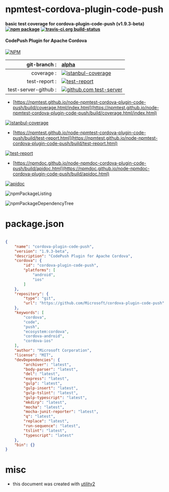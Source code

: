 # npmtest-cordova-plugin-code-push

#### basic test coverage for  cordova-plugin-code-push (v1.9.3-beta)  [![npm package](https://img.shields.io/npm/v/npmtest-cordova-plugin-code-push.svg?style=flat-square)](https://www.npmjs.org/package/npmtest-cordova-plugin-code-push) [![travis-ci.org build-status](https://api.travis-ci.org/npmtest/node-npmtest-cordova-plugin-code-push.svg)](https://travis-ci.org/npmtest/node-npmtest-cordova-plugin-code-push)

#### CodePush Plugin for Apache Cordova

[![NPM](https://nodei.co/npm/cordova-plugin-code-push.png?downloads=true&downloadRank=true&stars=true)](https://www.npmjs.com/package/cordova-plugin-code-push)

| git-branch : | [alpha](https://github.com/npmtest/node-npmtest-cordova-plugin-code-push/tree/alpha)|
|--:|:--|
| coverage : | [![istanbul-coverage](https://npmtest.github.io/node-npmtest-cordova-plugin-code-push/build/coverage.badge.svg)](https://npmtest.github.io/node-npmtest-cordova-plugin-code-push/build/coverage.html/index.html)|
| test-report : | [![test-report](https://npmtest.github.io/node-npmtest-cordova-plugin-code-push/build/test-report.badge.svg)](https://npmtest.github.io/node-npmtest-cordova-plugin-code-push/build/test-report.html)|
| test-server-github : | [![github.com test-server](https://npmtest.github.io/node-npmtest-cordova-plugin-code-push/GitHub-Mark-32px.png)](https://npmtest.github.io/node-npmtest-cordova-plugin-code-push/build/app/index.html) | | build-artifacts : | [![build-artifacts](https://npmtest.github.io/node-npmtest-cordova-plugin-code-push/glyphicons_144_folder_open.png)](https://github.com/npmtest/node-npmtest-cordova-plugin-code-push/tree/gh-pages/build)|

- [https://npmtest.github.io/node-npmtest-cordova-plugin-code-push/build/coverage.html/index.html](https://npmtest.github.io/node-npmtest-cordova-plugin-code-push/build/coverage.html/index.html)

[![istanbul-coverage](https://npmtest.github.io/node-npmtest-cordova-plugin-code-push/build/screenCapture.buildCi.browser.%252Ftmp%252Fbuild%252Fcoverage.lib.html.png)](https://npmtest.github.io/node-npmtest-cordova-plugin-code-push/build/coverage.html/index.html)

- [https://npmtest.github.io/node-npmtest-cordova-plugin-code-push/build/test-report.html](https://npmtest.github.io/node-npmtest-cordova-plugin-code-push/build/test-report.html)

[![test-report](https://npmtest.github.io/node-npmtest-cordova-plugin-code-push/build/screenCapture.buildCi.browser.%252Ftmp%252Fbuild%252Ftest-report.html.png)](https://npmtest.github.io/node-npmtest-cordova-plugin-code-push/build/test-report.html)

- [https://npmdoc.github.io/node-npmdoc-cordova-plugin-code-push/build/apidoc.html](https://npmdoc.github.io/node-npmdoc-cordova-plugin-code-push/build/apidoc.html)

[![apidoc](https://npmdoc.github.io/node-npmdoc-cordova-plugin-code-push/build/screenCapture.buildCi.browser.%252Ftmp%252Fbuild%252Fapidoc.html.png)](https://npmdoc.github.io/node-npmdoc-cordova-plugin-code-push/build/apidoc.html)

![npmPackageListing](https://npmtest.github.io/node-npmtest-cordova-plugin-code-push/build/screenCapture.npmPackageListing.svg)

![npmPackageDependencyTree](https://npmtest.github.io/node-npmtest-cordova-plugin-code-push/build/screenCapture.npmPackageDependencyTree.svg)



# package.json

```json

{
    "name": "cordova-plugin-code-push",
    "version": "1.9.3-beta",
    "description": "CodePush Plugin for Apache Cordova",
    "cordova": {
        "id": "cordova-plugin-code-push",
        "platforms": [
            "android",
            "ios"
        ]
    },
    "repository": {
        "type": "git",
        "url": "https://github.com/Microsoft/cordova-plugin-code-push"
    },
    "keywords": [
        "cordova",
        "code",
        "push",
        "ecosystem:cordova",
        "cordova-android",
        "cordova-ios"
    ],
    "author": "Microsoft Corporation",
    "license": "MIT",
    "devDependencies": {
        "archiver": "latest",
        "body-parser": "latest",
        "del": "latest",
        "express": "latest",
        "gulp": "latest",
        "gulp-insert": "latest",
        "gulp-tslint": "latest",
        "gulp-typescript": "latest",
        "mkdirp": "latest",
        "mocha": "latest",
        "mocha-junit-reporter": "latest",
        "q": "latest",
        "replace": "latest",
        "run-sequence": "latest",
        "tslint": "latest",
        "typescript": "latest"
    },
    "bin": {}
}
```



# misc
- this document was created with [utility2](https://github.com/kaizhu256/node-utility2)

